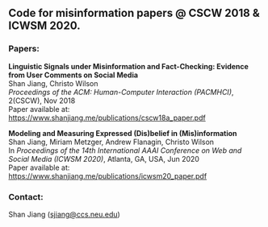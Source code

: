 ## Code for misinformation papers @ CSCW 2018 & ICWSM 2020.

### Papers:
**Linguistic Signals under Misinformation and Fact-Checking: Evidence from User Comments on Social Media**  
Shan Jiang, Christo Wilson  
*Proceedings of the ACM: Human-Computer Interaction (PACMHCI)*, 2(CSCW), Nov 2018  
Paper available at: https://www.shanjiang.me/publications/cscw18a_paper.pdf

**Modeling and Measuring Expressed (Dis)belief in (Mis)information**  
Shan Jiang, Miriam Metzger, Andrew Flanagin, Christo Wilson  
In *Proceedings of the 14th International AAAI Conference on Web and Social Media (ICWSM 2020)*, Atlanta, GA, USA, Jun 2020  
Paper available at: https://www.shanjiang.me/publications/icwsm20_paper.pdf

### Contact:
Shan Jiang (sjiang@ccs.neu.edu)

